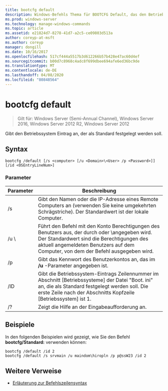 ```yaml
---
title: bootcfg default
description: Windows-Befehls Thema für BOOTCFG Default, das den Betriebssystem Eintrag angibt, der als Standard festgelegt werden soll.
ms.prod: windows-server
ms.technology: manage-windows-commands
ms.topic: article
ms.assetid: e21824d7-8278-41d7-a2c5-ce09803d513a
author: coreyp-at-msft
ms.author: coreyp
manager: dongill
ms.date: 10/16/2017
ms.openlocfilehash: 517cf444a5517b3d612266b57b428e47ac60d4ef
ms.sourcegitcommit: b00d7c8968c4adc8f699dbee694afe6ed36bc9de
ms.translationtype: MT
ms.contentlocale: de-DE
ms.lasthandoff: 04/08/2020
ms.locfileid: "80848564"
---
```

# <a name="bootcfg-default"></a>bootcfg default

>Gilt für: Windows Server (Semi-Annual Channel), Windows Server 2016, Windows Server 2012 R2, Windows Server 2012

Gibt den Betriebssystem Eintrag an, der als Standard festgelegt werden soll.

## <a name="syntax"></a>Syntax
```
bootcfg /default [/s <computer> [/u <Domain>\<User> /p <Password>]] [/id <OSEntryLineNum>]
```
### <a name="parameters"></a>Parameter

|      Parameter       |                                                                                             Beschreibung                                                                                              |
|----------------------|------------------------------------------------------------------------------------------------------------------------------------------------------------------------------------------------------|
|    /s <computer>     |                                          Gibt den Namen oder die IP-Adresse eines Remote Computers an (verwenden Sie keine umgekehrten Schrägstriche). Der Standardwert ist der lokale Computer.                                          |
| /u <Domain>\\<User>  | Führt den Befehl mit den Konto Berechtigungen des Benutzers aus, der durch <User> oder <Domain>\\<User>angegeben wird. Der Standardwert sind die Berechtigungen des aktuell angemeldeten Benutzers auf dem Computer, von dem der Befehl ausgegeben wird. |
|    /p <Password>     |                                                        Gibt das Kennwort des Benutzerkontos an, das im **/u** -Parameter angegeben ist.                                                         |
| /ID <OSEntryLineNum> | Gibt die Betriebssystem-Eintrags Zeilennummer im Abschnitt [Betriebssysteme] der Datei "Boot. ini" an, die als Standard festgelegt werden soll. Die erste Zeile nach der Abschnitts Kopfzeile [Betriebssystem] ist 1.  |
|          /?          |                                                                                 Zeigt die Hilfe an der Eingabeaufforderung an.                                                                                 |

## <a name="examples"></a><a name=BKMK_examples></a>Beispiele
In den folgenden Beispielen wird gezeigt, wie Sie den Befehl **bootcfg/Standard:** verwenden können:
```
bootcfg /default /id 2
bootcfg /default /s srvmain /u maindom\hiropln /p p@ssW23 /id 2
```
## <a name="additional-references"></a>Weitere Verweise
- [Erläuterung zur Befehlszeilensyntax](command-line-syntax-key.md)
